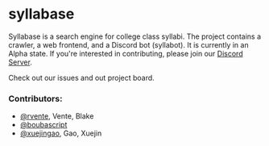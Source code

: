 # syllabase

Syllabase is a search engine for college class syllabi. The project contains a crawler, a web frontend, and a Discord bot (syllabot). It is currently in an Alpha state. If you're interested in contributing, please join our [Discord Server](https://www.huntercs.club/contact).

Check out our issues and out project board.

### Contributors: 

- [@rvente](https://github.com/rvente), Vente, Blake
- [@boubascript](https://github.com/boubascript)
- [@xuejingao](https://github.com/xuejingao), Gao, Xuejin


